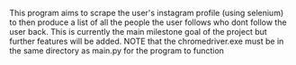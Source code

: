 This program aims to scrape the user's instagram profile (using selenium) to then produce a list of all the people the user follows who dont follow the user back. This is currently the main milestone goal of the project but further features will be added.
NOTE that the chromedriver.exe must be in the same directory as main.py for the program to function

